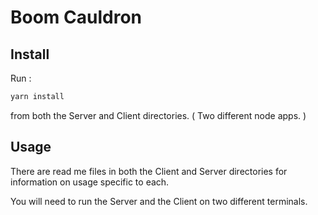 # Boom Cauldron

## Install

Run :

```bash
yarn install
```

from both the Server and Client directories. ( Two different node apps. )

## Usage

There are read me files in both the Client and Server directories for information on usage specific to each.

You will need to run the Server and the Client on two different terminals.